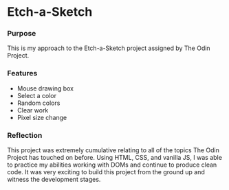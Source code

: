 # Etch-a-Sketch

### Purpose
This is my approach to the Etch-a-Sketch project assigned by The Odin Project.

### Features
- Mouse drawing box
- Select a color
- Random colors
- Clear work
- Pixel size change

### Reflection
This project was extremely cumulative relating to all of the topics The Odin Project has touched on before.  Using HTML, CSS, and vanilla JS, I was able to practice my abilities working with DOMs and continue to produce clean code.  It was very exciting to build this project from the ground up and witness the development stages.